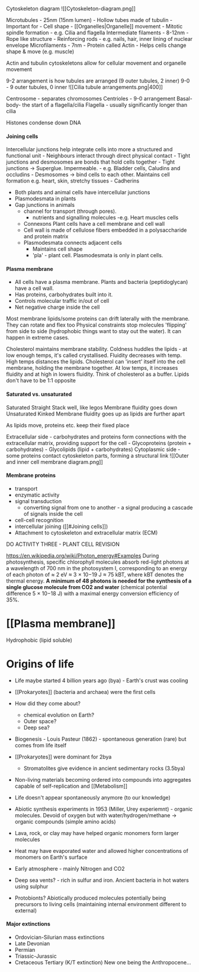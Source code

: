 Cytoskeleton diagram
![[Cytoskeleton-diagram.png]]

Microtubules
	- 25nm (15nm lumen)
	- Hollow tubes made of tubulin
	- Important for
		- Cell shape
		- [[Organelles|Organelle]] movement
		- Mitotic spindle formation
	- e.g. Cilia and flagella
Intermediate filaments
	- 8-12nm
	- Rope like structure
	- Reinforcing rods
		- e.g. nails, hair, inner lining of nuclear envelope
Microfilaments
	- 7nm
	- Protein called Actin 
	- Helps cells change shape & move (e.g. muscle)

Actin and tubulin cytoskeletons allow for cellular movement and organelle movement

9-2 arrangement is how tubules are arranged (9 outer tubules, 2 inner)
9-0 - 9 outer tubules, 0 inner
![[Cilia tubule arrangements.png|400]]

Centrosome - separates chromosomes
Centrioles - 9-0 arrangement
Basal-body- the start of a flagella/cilia
Flagella - usually significantly longer than cilia 

Histones condense down DNA

#### Joining cells
Intercellular junctions help integrate cells into more a structured and functional unit
	- Neighbours interact through direct physical contact
	- Tight junctions and desmosomes are bonds that hold cells together
		- Tight junctions -> Superglue. Impermeable.
			- e.g. Bladder cells, Caludins and occludins
		- Desmosomes -> bind cells to each other. Maintains cell formation e.g. heart, skin, stretchy tissues
			- Cadherins
 - Both plants and animal cells have intercellular junctions
- Plasmodesmata in plants
- Gap junctions in animals
	- channel for transport (through pores).
		- nutrients and signalling molecules
		-e.g. Heart muscles cells
	 - Connexons
Plant cells have a cell membrane and cell wall
	- Cell wall is made of cellulose fibers embedded in a polysaccharide and protein matrix
	- Plasmodesmata connects adjacent cells
		- Maintains cell shape
		- 'pla' - plant cell. Plasmodesmata is only in plant cells.


#### Plasma membrane
- All cells have a plasma membrane. Plants and bacteria (peptidoglycan) have a cell wall.
- Has proteins, carbohydrates built into it.
- Controls molecular traffic in/out of cell
- Net negative charge inside the cell

Most membrane lipids/some proteins can drift laterally with the membrane. They can rotate and flex too
Physical constraints stop molecules 'flipping' from side to side (hydrophobic things want to stay out the water). It can happen in extreme cases.

Cholesterol maintains membrane stability.
Coldness huddles the lipids - at low enough temps, it's called crystallised. Fluidity decreases with temp.
High temps distances the lipids.
Cholesterol can 'insert' itself into the cell membrane, holding the membrane together. At low temps, it increases fluidity and at high in lowers fluidity. Think of cholesterol as a buffer.
Lipids don't have to be 1:1 opposite

#### Saturated vs. unsaturated
Saturated
	Straight
	Stack well, like legos
	Membrane fluidity goes down
Unsaturated
	Kinked
	Membrane fluidity goes up as lipids are further apart

As lipids move, proteins etc. keep their fixed place

Extracellular side - carbohydrates and proteins form connections with the extracellular matrix, providing support for the cell
	- Glycoproteins (protein + carbohydrates)
	- Glycolipids (lipid + carbohydrates)
Cytoplasmic side - some proteins contact cytoskeleton parts, forming a structural link
![[Outer and inner cell membrane diagram.png]]

#### Membrane proteins
- transport
- enzymatic activity
- signal transduction
	- converting signal from one to another - a signal producing a cascade of signals inside the cell
- cell-cell recognition
- intercellular joining ([[#Joining cells]])
- Attachment to cytoskeleton and extracellular matrix (ECM)

DO ACTIVITY THREE - PLANT CELL REVISION


https://en.wikipedia.org/wiki/Photon_energy#Examples
During photosynthesis, specific chlorophyll molecules absorb red-light photons at a wavelength of 700 nm in the photosystem I, corresponding to an energy of each photon of ≈ 2 eV ≈ 3 × 10−19 J ≈ 75 kBT, where kBT denotes the thermal energy. **A minimum of 48 photons is needed for the synthesis of a single glucose molecule from CO2 and water** (chemical potential difference 5 × 10−18 J) with a maximal energy conversion efficiency of 35%. 

# [[Plasma membrane]]

Hydrophobic (lipid soluble) 



# Origins of life
- Life maybe started 4 billion years ago (bya) - Earth's crust was cooling
- [[Prokaryotes]] (bacteria and archaea) were the first cells
- How did they come about?
	- chemical evolution on Earth?
	- Outer space?
	- Deep sea?
- Biogenesis - Louis Pasteur (1862) - spontaneous generation (rare) but comes from life itself
- [[Prokaryotes]] were dominant for 2bya
	- Stromatolites give evidence in ancient sedimentary rocks (3.5bya)
- Non-living materials becoming ordered into compounds into aggregates capable of self-replication and [[Metabolism]]
- Life doesn't appear spontaneously anymore (to our knowledge)
- Abiotic synthesis experiments in 1953 (Miller, Urey experiemnt) - organic molecules. Devoid of oxygen but with water/hydrogen/methane -> organic compounds (simple amino acids)

- Lava, rock, or clay may have helped organic monomers form larger molecules
- Heat may have evaporated water and allowed higher concentrations of monomers on Earth's surface
- Early atmosphere - mainly Nitrogen and CO2
- Deep sea vents? - rich in sulfur and iron. Ancient bacteria in hot waters using sulphur
- Protobionts? Abiotically produced molecules potentially being precursors to living cells (maintaining internal environment different to external)

#### Major extinctions
- Ordovician-Silurian mass extinctions
- Late Devonian 
- Permian
- Triassic-Jurassic
- Cretaceous Tertiary (K/T extinction)
New one being the Anthropocene...